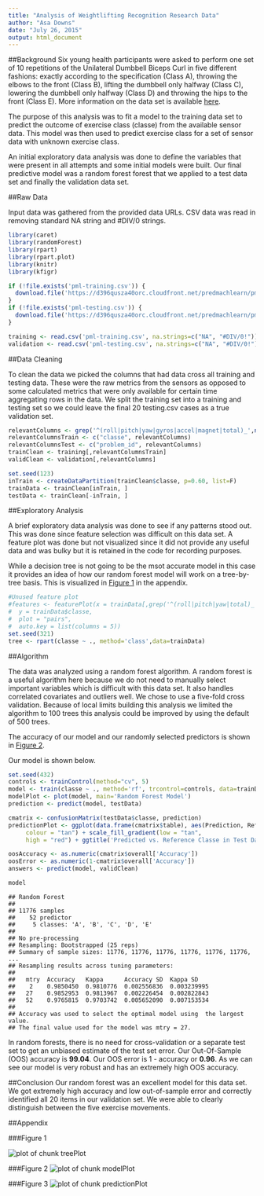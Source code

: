 ```yaml
---
title: "Analysis of Weightlifting Recognition Research Data"
author: "Asa Downs"
date: "July 26, 2015"
output: html_document
---
```


##Background
Six young health participants were asked to perform one set of 10 repetitions of the Unilateral Dumbbell Biceps Curl in five different fashions: exactly according to the specification (Class A), throwing the elbows to the front (Class B), lifting the dumbbell only halfway (Class C), lowering the dumbbell only halfway (Class D) and throwing the hips to the front (Class E). More information on the data set is available [here](http://groupware.les.inf.puc-rio.br/har#ixzz3h1wUeU2j). 

The purpose of this analysis was to fit a model to the training data set to predict the outcome of exercise class (classe) from the available sensor data. This model was then used to predict exercise class for a set of sensor data with unknown exercise class.

An initial exploratory data analysis was done to define the variables that were present in all attempts and some initial models were built. Our final predictive model was a random forest forest that we applied to a test data set and finally the validation data set.

##Raw Data

Input data was gathered from the provided data URLs. CSV data was read in removing standard NA string and #DIV/0 strings.


```r
library(caret)
library(randomForest)
library(rpart)
library(rpart.plot)
library(knitr)
library(kfigr)

if (!file.exists('pml-training.csv')) {
  download.file('https://d396qusza40orc.cloudfront.net/predmachlearn/pml-training.csv','pml-training.csv',method='curl')
}
if (!file.exists('pml-testing.csv')) {
  download.file('https://d396qusza40orc.cloudfront.net/predmachlearn/pml-testing.csv','pml-testing.csv',method='curl')
}

training <- read.csv('pml-training.csv', na.strings=c("NA", "#DIV/0!"))
validation <- read.csv('pml-testing.csv', na.strings=c("NA", "#DIV/0!"))
```

##Data Cleaning

To clean the data we picked the columns that had data cross all training and testing data. These were the raw metrics from the sensors as opposed to some calculated metrics that were only available for certain time aggregating rows in the data. We split the training set into a training and testing set so we could leave the final 20 testing.csv cases as a true validation set.


```r
relevantColumns <- grep('^(roll|pitch|yaw|gyros|accel|magnet|total)_',names(training),value=TRUE)
relevantColumnsTrain <- c("classe", relevantColumns)
relevantColumnsTest <- c("problem_id", relevantColumns)
trainClean <- training[,relevantColumnsTrain]
validClean <- validation[,relevantColumns]

set.seed(123)
inTrain <- createDataPartition(trainClean$classe, p=0.60, list=F)
trainData <- trainClean[inTrain, ]
testData <- trainClean[-inTrain, ]
```

##Exploratory Analysis

A brief exploratory data analysis was done to see if any patterns stood out. This was done since feature selection was difficult on this data set. A feature plot was done but not visualized since it did not provide any useful data and was bulky but it is retained in the code for recording purposes. 

While a decision tree is not going to be the msot accurate model in this case it provides an idea of how our random forest model will work on a tree-by-tree basis. This is visualized in [Figure 1](#treePlot) in the appendix.


```r
#Unused feature plot
#features <- featurePlot(x = trainData[,grep('^(roll|pitch|yaw|total)_',names(training), value=TRUE)],
#  y = trainData$classe,
#  plot = "pairs",
#  auto.key = list(columns = 5))
set.seed(321)
tree <- rpart(classe ~ ., method='class',data=trainData)
```

##Algorithm

The data was analyzed using a random forest algorithm. A random forest is a useful algorithm here because we do not need to manually select important variables which is difficult with this data set. It also handles correlated covariates and outliers well. We chose to use a five-fold cross validation. Because of local limits building this analysis we limited the algorithm to 100 trees this analysis could be improved by using the default of 500 trees.

The accuracy of our model and our randomly selected predictors is shown in [Figure 2](modelPlot). 

Our model is shown below.


```r
set.seed(432)
controls <- trainControl(method="cv", 5)
model <- train(classe ~ ., method='rf', trcontrol=controls, data=trainData, ntree=100)
modelPlot <- plot(model, main='Random Forest Model')
prediction <- predict(model, testData)

cmatrix <- confusionMatrix(testData$classe, prediction)
predictionPlot <- ggplot(data.frame(cmatrix$table), aes(Prediction, Reference)) + geom_tile(aes(fill = Freq),
     colour = "tan") + scale_fill_gradient(low = "tan",
     high = "red") + ggtitle('Predicted vs. Reference Classe in Test Data')

oosAccuracy <- as.numeric(cmatrix$overall['Accuracy'])
oosError <- as.numeric(1-cmatrix$overall['Accuracy'])
answers <- predict(model, validClean)

model
```

```
## Random Forest 
## 
## 11776 samples
##    52 predictor
##     5 classes: 'A', 'B', 'C', 'D', 'E' 
## 
## No pre-processing
## Resampling: Bootstrapped (25 reps) 
## Summary of sample sizes: 11776, 11776, 11776, 11776, 11776, 11776, ... 
## Resampling results across tuning parameters:
## 
##   mtry  Accuracy   Kappa      Accuracy SD  Kappa SD   
##    2    0.9850450  0.9810776  0.002556836  0.003239995
##   27    0.9852953  0.9813967  0.002226454  0.002822843
##   52    0.9765815  0.9703742  0.005652090  0.007153534
## 
## Accuracy was used to select the optimal model using  the largest value.
## The final value used for the model was mtry = 27.
```

In random forests, there is no need for cross-validation or a separate test set to get an unbiased estimate of the test set error. Our Out-Of-Sample (OOS) accuracy is **99.04**. Our OOS error is 1 - accuracy or **0.96**. As we can see our model is very robust and has an extremely high OOS accuracy.

##Conclusion
Our random forest was an excellent model for this data set. We got extremely high accuracy and low out-of-sample error and correctly identified all 20 items in our validation set. We were able to clearly distinguish between the five exercise movements.

##Appendix

###Figure 1

<a name="treePlot"></a>![plot of chunk treePlot](figure/treePlot-1.png) 

###Figure 2
<a name="modelPlot"></a>![plot of chunk modelPlot](figure/modelPlot-1.png) 

###Figure 3
<a name="predictionPlot"></a>![plot of chunk predictionPlot](figure/predictionPlot-1.png) 

